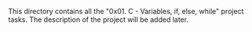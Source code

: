 This directory contains all the "0x01. C - Variables, if, else, while" project tasks.
The description of the project will be added later.
